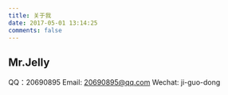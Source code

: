 ```yaml
---
title: 关于我
date: 2017-05-01 13:14:25
comments: false
---
```

## Mr.Jelly

QQ：20690895
Email: 20690895@qq.com
Wechat: ji-guo-dong
